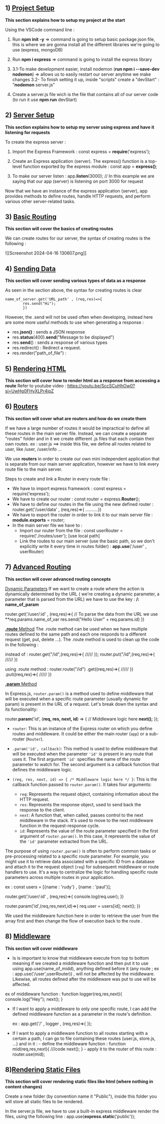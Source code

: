 ## 1) <u>Project Setup</u>

<b>This section explains how to setup my project at the start</b> 

Using the VSCode command line : 

1. Run **npm init -y** => command is going to setup basic package.json file, this is where we are gonna install all the different libraries we're going to use (express, mongoDB)

2. Run **npm i express** => command is going to install the express library

3.   3.1-To make development easier, install nodemon (**run npm i --save-dev nodemon**) => allows  us to easily restart our server anytime we make changes
	3.2- To finish setting it up, inside "scripts" create a "devStart" : "**nodemon** server.js"

4. Create a server.js file wich is the file that contains all of our server code (to run it use **npm run** devStart)

## 2) <u>Server Setup</u>

<b>This section explains how to setup my server using express and have it listening for requests </b>

To create the express server : 
1. Import the Express Framework : const express = **require**('express');

2. Create an Express application (server). The express() function is a top-level function exported by the express module : const app = **express()**;

3.  To make our server listen : app.**listen**(3000); // In this example we are saying that our app (server) is listening on port 3000 for request


Now that we have an instance of the express application (server), app provides methods to define routes, handle HTTP requests, and perform various other server-related tasks.

## 3) <u>Basic Routing</u>

<b>This section will cover the basics of creating routes</b>

We can create routes for our server, the syntax of creating routes is the following : 

![[Screenshot 2024-04-16 130607.png]]

## 4) <u>Sending Data</u>

**This section will cover sending various types of data as a response**

As seen in the section above, the syntax for creating routes is clear 

	name_of_server.get('URL_path' , (req,res)=>{
			res.send("Hi");
			})

However, the .send will not be used often when developing, instead here are some more useful methods to use when generating a response : 
- res.**json()** : sends a JSON response
- res.**status**(400).**send**("Message to be displayed")
- res.**send**() : sends a response of various types
- res.redirect() : Redirect a request.
- res.render("path_of_file") : 




## 5) <u>Rendering HTML</u>

**This section will cover how to render html as a response from accessing a route**
Refer to youtube video : https://youtu.be/SccSCuHhOw0?si=UwHg0FHyXLPr4ipZ



## 6) <u>Routers</u>

<b> This section will cover what are routers and how do we create them </b>


If we have a large number of routes it would be impractical to define all these routes in the main server file. Instead, we can create a separate "routes" folder and in it we create different .js files that each contain their own routes.
ex : user.js ==> inside this file, we define all routes related to user, like /user, /user/info ...

We use **routers** in order to create our own mini independent application that is separate from our main server application, however we have to link every route file to the main server.


Steps to create and link a Router in every route file : 
- We have to import express framework : const express = require('express');
- We have to create our router : const router = express.**Router**();
- We have to define our routes in the file using the new defined router  : 
	router.get('/user/data' , (req,res)=>{
			..........})
- We have to export the router in order to link it to our main server file : **module.exports** = router;
- In the main server file we have to :
	- Import our router from the file : const userRouter = require('./routes/user'); [use local path]
	- Link the routes to our main server (use the basic path, so we don't explicitly write it every time in routes folder) : **app.use**('/user' , userRouter)


## 7) <u>Advanced Routing</u>

<b> This section will cover advanced routing concepts </b>

<u>Dynamic Parameters</u>
If we want to create a route where the action is dynamically determined by the URL  ( we're creating a dynamic parameter, a parameter that is parsed from the URL) we have to use the key : 
**/: name_of_param**

router.get('/user/:id' , (req,res)=>{
// To parse the data from the URL we use **req.params.name_of_var
res.send("Hello User" + req.params.id)
})

<u><b>.route</b> Method</u>
The .route method can be used when we have multiple routes defined to the same path and each one responds to a different request (get, put, delete ...). The .route method is used to clean up the code in the following : 

instead of : 
router.get("/id",(req,res)=>{
/////
});
router.put("/id",(req,res)=>{
/////
})

using .route method : 
router.route("/id")
.get((req,res)=>{
/////
})
.put((req,res)=>{
/////
})


<u><b>.param</b> Method</u>
  
In Express.js, `router.param()` is a method used to define middleware that will be executed when a specific route parameter (usually dynamic for param) is present in the URL of a request. Let's break down the syntax and its functionality:

router.**param**('id', (**req, res, next, id**) => {
  // Middleware logic here
  **next();**
});

- `router`: This is an instance of the Express router on which you define routes and middleware. It could be either the main router (`app`) or a sub-router (`Router`).
    
- `.param('id', callback)`: This method is used to define middleware that will be executed when the parameter `'id'` is present in any route that uses it. The first argument `'id'` specifies the name of the route parameter to watch for. The second argument is a callback function that defines the middleware logic.
    
- `(req, res, next, id) => { /* Middleware logic here */ }`: This is the callback function passed to `router.param()`. It takes four arguments:
    
    - `req`: Represents the request object, containing information about the HTTP request.
    - `res`: Represents the response object, used to send back the response to the client.
    - `next`: A function that, when called, passes control to the next middleware in the stack. It's used to move to the next middleware function in the request-response cycle.
    - `id`: Represents the value of the route parameter specified in the first argument of `router.param()`. In this case, it represents the value of the `'id'` parameter extracted from the URL.

The purpose of using `router.param()` is often to perform common tasks or pre-processing related to a specific route parameter. For example, you might use it to retrieve data associated with a specific ID from a database and attach it to the request object (`req`) for subsequent middleware or route handlers to use. It's a way to centralize the logic for handling specific route parameters across multiple routes in your application.

ex : 
const users = [{name : 'rudy'} , {name : 'paul'}];

router.get('/user/:id' , (req,res)=>{
	console.log(req.user);
})

router.param('id',(req,res,next,id)=>{
req.user = users[id];
next();
})

We used the middleware function here in order to retrieve the user from the array first and then change the flow of execution back to the route .


## 8) <u>Middleware</u>

<b>This section will cover middleware</b>

- Is is important to know that middleware execute from top to bottom meaning if we created a middleware function and then put it to use using app.use(name_of_midd), anything defined before it (any route ; ex : app.use('/user',userRouter)) , will not be affected by the middleware.
	Likewise, all routes defined after the middleware was put to use will be affected.

ex of middleware function : 
function logger(req,res,next){
console.log("Hey");
next();
}

- If I want to apply a middleware to only one specific route, I can add the defined middleware function as a parameter in the route's definition.

	ex : app.get('/' , logger , (req,res)=>{
	});

- If I want to apply a middleware function to all routes starting with a certain a path, I can go to file containing these routes (user.js, store.js, ...) and in it :
		- define the middleware function : function mid(req,res,next){
														///code 
														next();
														}
		- apply it to the router of this route : router.use(mid);



## 8)<u>Rendering Static Files</u>

<b> This section will cover rendering static files like html (where nothing in content changes) </b>

Create a new folder (by convention name it "Public"), inside this folder you will store all static files to be rendered.

In the server.js file, we have to use a built-in express middleware render the files, using the following line : app.use(**express.static**('public'));
